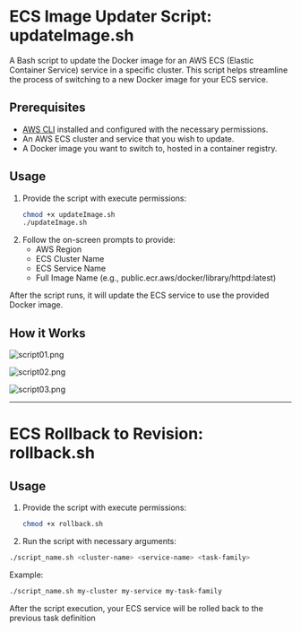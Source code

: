 # ECS Image Updater Script: updateImage.sh

A Bash script to update the Docker image for an AWS ECS (Elastic Container Service) service in a specific cluster. This script helps streamline the process of switching to a new Docker image for your ECS service.

## Prerequisites

- [AWS CLI](https://aws.amazon.com/cli/) installed and configured with the necessary permissions.
- An AWS ECS cluster and service that you wish to update.
- A Docker image you want to switch to, hosted in a container registry.

## Usage

1. Provide the script with execute permissions: 
   ```bash
   chmod +x updateImage.sh
   ./updateImage.sh

2. Follow the on-screen prompts to provide:
   - AWS Region
   - ECS Cluster Name
   - ECS Service Name
   - Full Image Name (e.g., public.ecr.aws/docker/library/httpd:latest)

After the script runs, it will update the ECS service to use the provided Docker image.

## How it Works

![script01.png](../docs/assets/script01.png)

![script02.png](../docs/assets/script02.png)

![script03.png](../docs/assets/script03.png)


--- 

# ECS Rollback to Revision: rollback.sh  

## Usage

1. Provide the script with execute permissions:

   ```bash
   chmod +x rollback.sh
   ```
3. Run the script with necessary arguments:

```bash
./script_name.sh <cluster-name> <service-name> <task-family>
```
Example:

```bash
./script_name.sh my-cluster my-service my-task-family
```

After the script execution, your ECS service will be rolled back to the previous task definition 
